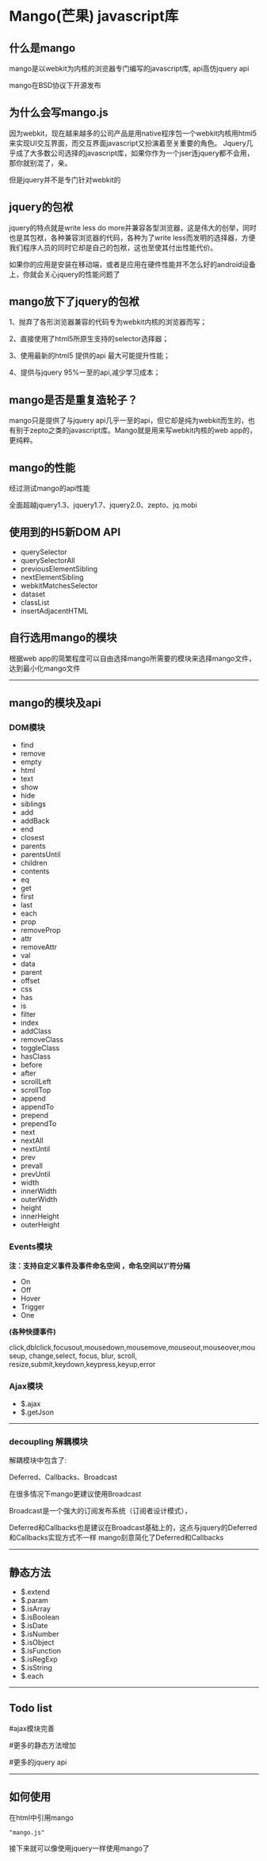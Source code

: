 <h1>Mango(芒果) javascript库</h1>

<h2><a name="" class="anchor" href="#"><span class="mini-icon mini-icon-link"></span></a>什么是mango</h2>
<p>mango是以webkit为内核的浏览器专门编写的javascript库, api高仿jquery api</p>
<p>mango在BSD协议下开源发布</p>

<h2><a name="" class="anchor" href="#"><span class="mini-icon mini-icon-link"></span></a>为什么会写mango.js</h2>
<p>因为webkit，现在越来越多的公司产品是用native程序包一个webkit内核用html5 来实现UI交互界面，而交互界面javascript又扮演着至关重要的角色。
Jquery几乎成了大多数公司选择的javascript库，如果你作为一个jser连jquery都不会用，那你就别混了，亲。
</p>
<p>但是jquery并不是专门针对webkit的</p>

<h2><a name="-1" class="anchor" href="#-1"><span class="mini-icon mini-icon-link"></span></a>jquery的包袱</h2>
<p>jquery的特点就是write less do more并兼容各型浏览器，这是伟大的创举，同时也是其包袱，各种兼容浏览器的代码，各种为了write less而发明的选择器，方便我们程序人员的同时它却是自己的包袱，这也至使其付出性能代价。</p>
<p>如果你的应用是安装在移动端，或者是应用在硬件性能并不怎么好的android设备上，你就会关心jquery的性能问题了</p>

<h2><a name="-1" class="anchor" href="#-1"><span class="mini-icon mini-icon-link"></span></a>mango放下了jquery的包袱 </h2>
<p>1、抛弃了各形浏览器兼容的代码专为webkit内核的浏览器而写；</p>
<p>2、直接使用了html5所原生支持的selector选择器；</p>
<p>3、使用最新的html5 提供的api 最大可能提升性能；</p>
<p>4、提供与jquery 95%一至的api,减少学习成本；</p>

<h2><a name="-1" class="anchor" href="#-1"><span class="mini-icon mini-icon-link"></span></a>mango是否是重复造轮子？ </h2>
<p>mango只是提供了与jquery api几乎一至的api，但它却是纯为webkit而生的，也有别于zepto之类的javascript库。Mango就是用来写webkit内核的web app的，更纯粹。</p>

<h2><a name="-1" class="anchor" href="#-1"><span class="mini-icon mini-icon-link"></span></a>mango的性能 </h2>
<p>经过测试mango的api性能</p>
<p>全面超越jquery1.3、jquery1.7、jquery2.0、zepto、jq.mobi</p>



<h2><a name="-1" class="anchor" href="#-1"><span class="mini-icon mini-icon-link"></span></a>使用到的H5新DOM API </h2>
<ul>
	<li>querySelector</li>
	<li>querySelectorAll</li>
	<li>previousElementSibling</li>
	<li>nextElementSibling</li>
	<li>webkitMatchesSelector</li>
	<li>dataset</li>
	<li>classList</li>
	<li>insertAdjacentHTML</li>
</ul>

<h2><a name="-1" class="anchor" href="#-1"><span class="mini-icon mini-icon-link"></span></a>自行选用mango的模块 </h2>
<p>根据web app的简繁程度可以自由选择mango所需要的模块来选择mango文件，达到最小化mango文件</p>

<hr />

<h2><a name="-1" class="anchor" href="#-1"><span class="mini-icon mini-icon-link"></span></a>mango的模块及api</h2>

<h3>DOM模块</h3>
<ul>
	<li>find</li>
	<li>remove</li>
	<li>empty</li>
	<li>html</li>
	<li>text</li>
	<li>show</li>
	<li>hide</li>
	<li>siblings</li>
	<li>add</li>
	<li>addBack</li>
	<li>end</li>
	<li>closest</li>
	<li>parents</li>
	<li>parentsUntil</li>
	<li>children</li>
	<li>contents</li>
	<li>eq</li>
	<li>get</li>
	<li>first</li>
	<li>last</li>
	<li>each</li>
	<li>prop</li>
	<li>removeProp</li>
	<li>attr</li>
	<li>removeAttr</li>
	<li>val</li>
	<li>data</li>
	<li>parent</li>
	<li>offset</li>
	<li>css</li>
	<li>has</li>
	<li>is</li>
	<li>filter</li>
	<li>index</li>
	<li>addClass</li>
	<li>removeClass</li>
	<li>toggleClass</li>
	<li>hasClass</li>
	<li>before</li>
	<li>after</li>
	<li>scrollLeft</li>
	<li>scrollTop</li>
	<li>append</li>
	<li>appendTo</li>
	<li>prepend</li>
	<li>prependTo</li>
	<li>next</li>
	<li>nextAll</li>
	<li>nextUntil</li>
	<li>prev</li>
	<li>prevall</li>
	<li>prevUntil</li>
	<li>width</li>
	<li>innerWidth</li>
	<li>outerWidth</li>
	<li>height</li>
	<li>innerHeight</li>
	<li>outerHeight</li>
</ul>

<h3>Events模块</h3>
<strong>注：支持自定义事件及事件命名空间 ，命名空间以’/’符分隔</strong>
<ul>
	<li>On</li>
	<li>Off</li>
	<li>Hover</li>
	<li>Trigger</li>
	<li>One</li>
</ul>
<strong>(各种快捷事件)</strong>
<p>click,dblclick,focusout,mousedown,mousemove,mouseout,mouseover,mouseup, change,select, focus, blur, scroll, resize,submit,keydown,keypress,keyup,error</p>

<h3>Ajax模块</h3>
<ul>
	<li>$.ajax</li>
	<li>$.getJson</li>
</ul>

<hr />

<h3>decoupling 解耦模块</h3>
<p>解耦模块中包含了: </p>
<p>Deferred、Callbacks、Broadcast</p>

<p>在很多情况下mango更建议使用Broadcast</p>
<p>Broadcast是一个强大的订阅发布系统（订阅者设计模式），</p>
<p>
	Deferred和Callbacks也是建议在Broadcast基础上的，这点与jquery的Deferred和Callbacks实现方式不一样
	mango刻意简化了Deferred和Callbacks
</p>

<hr />

<h2>静态方法</h2>
<ul>
	<li>$.extend</li>
	<li>$.param</li>
	<li>$.isArray</li>
	<li>$.isBoolean</li>
	<li>$.isDate</li>
	<li>$.isNumber</li>
	<li>$.isObject</li>
	<li>$.isFunction</li>
	<li>$.isRegExp</li>
	<li>$.isString</li>
	<li>$.each</li>
</ul>

<hr />

<h2>Todo list</h2>

<p>#ajax模块完善</p>
<p>#更多的静态方法增加</p>
<p>#更多的jquery api</p>

<hr />

<h2><a name="-1" class="anchor" href="#-1"><span class="mini-icon mini-icon-link"></span></a>如何使用</h2>
<p>在html中引用mango</p>
<pre><code>"mango.js"
</code></pre>
<p>接下来就可以像使用jquery一样使用mango了</p>